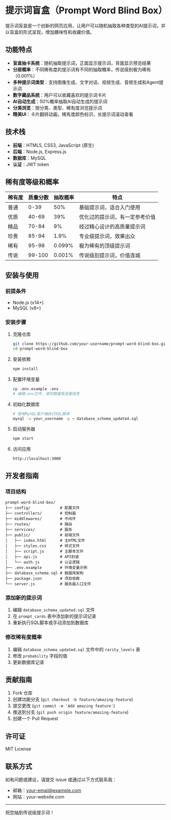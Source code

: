 # 提示词盲盒（Prompt Word Blind Box）

提示词盲盒是一个创新的网页应用，让用户可以随机抽取各种类型的AI提示词，并以盲盒的形式呈现，增加趣味性和收藏价值。

## 功能特点

- **盲盒抽卡系统**：随机抽取提示词，正面显示提示词，背面显示预览结果
- **分层概率**：不同稀有度的提示词有不同的抽取概率，传说级别极为稀有（0.001%）
- **多种提示词类型**：支持图像生成、文字对话、视频生成、音频生成和Agent提示词
- **数字藏品系统**：用户可以收藏喜欢的提示词卡片
- **AI自动生成**：50%概率抽取AI自动生成的提示词
- **分类浏览**：按分类、类型、稀有度浏览提示词
- **精美UI**：卡片翻转动画，稀有度颜色标识，长提示词滚动查看

## 技术栈

- **前端**：HTML5, CSS3, JavaScript (原生)
- **后端**：Node.js, Express.js
- **数据库**：MySQL
- **认证**：JWT token

## 稀有度等级和概率

| 稀有度 | 质量分数 | 抽取概率 | 特点 |
|-------|---------|---------|------|
| 普通 | 0-39 | 50% | 基础提示词，适合入门使用 |
| 优质 | 40-69 | 39% | 优化过的提示词，有一定参考价值 |
| 精品 | 70-84 | 9% | 经过精心设计的高质量提示词 |
| 珍贵 | 85-94 | 1.9% | 专业级提示词，效果出众 |
| 稀有 | 95-98 | 0.099% | 极为稀有的顶级提示词 |
| 传说 | 99-100 | 0.001% | 传说级别提示词，价值连城 |

## 安装与使用

### 前提条件

- Node.js (v14+)
- MySQL (v8+)

### 安装步骤

1. 克隆仓库
   ```bash
   git clone https://github.com/your-username/prompt-word-blind-box.git
   cd prompt-word-blind-box
   ```

2. 安装依赖
   ```bash
   npm install
   ```

3. 配置环境变量
   ```bash
   cp .env.example .env
   # 编辑.env文件，填写数据库连接信息
   ```

4. 初始化数据库
   ```bash
   # 使用MySQL客户端执行SQL脚本
   mysql -u your_username -p < database_schema_updated.sql
   ```

5. 启动服务器
   ```bash
   npm start
   ```

6. 访问应用
   ```
   http://localhost:3000
   ```

## 开发者指南

### 项目结构

```
prompt-word-blind-box/
├── config/             # 配置文件
├── controllers/        # 控制器
├── middlewares/        # 中间件
├── routes/             # 路由
├── services/           # 服务
├── public/             # 前端文件
│   ├── index.html      # 主HTML文件
│   ├── styles.css      # 样式文件
│   ├── script.js       # 主脚本文件
│   ├── api.js          # API封装
│   └── auth.js         # 认证逻辑
├── .env.example        # 环境变量示例
├── database_schema.sql # 数据库架构
├── package.json        # 项目依赖
└── server.js           # 服务器入口文件
```

### 添加新的提示词

1. 编辑 `database_schema_updated.sql` 文件
2. 在 `prompt_cards` 表中添加新的提示词记录
3. 重新执行SQL脚本或手动添加到数据库

### 修改稀有度概率

1. 编辑 `database_schema_updated.sql` 文件中的 `rarity_levels` 表
2. 修改 `probability` 字段的值
3. 更新数据库记录

## 贡献指南

1. Fork 仓库
2. 创建功能分支 (`git checkout -b feature/amazing-feature`)
3. 提交更改 (`git commit -m 'Add amazing feature'`)
4. 推送到分支 (`git push origin feature/amazing-feature`)
5. 创建一个 Pull Request

## 许可证

MIT License

## 联系方式

如有问题或建议，请提交 issue 或通过以下方式联系我：

- 邮箱：your-email@example.com
- 网站：your-website.com

---

祝您抽到传说级提示词！